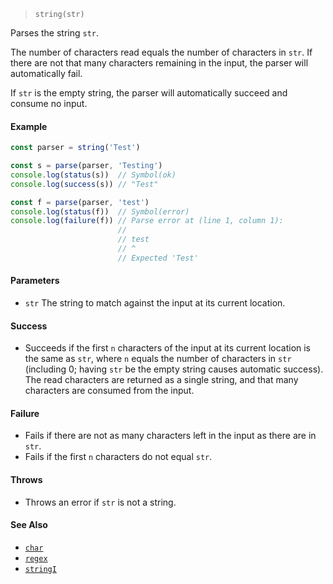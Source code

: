 <!--
 Copyright (c) 2020 Thomas J. Otterson
 
 This software is released under the MIT License.
 https://opensource.org/licenses/MIT
-->

> `string(str)`

Parses the string `str`.

The number of characters read equals the number of characters in `str`. If there are not that many characters remaining in the input, the parser will automatically fail.

If `str` is the empty string, the parser will automatically succeed and consume no input.

#### Example

```javascript
const parser = string('Test')

const s = parse(parser, 'Testing')
console.log(status(s))  // Symbol(ok)
console.log(success(s)) // "Test"

const f = parse(parser, 'test')
console.log(status(f))  // Symbol(error)
console.log(failure(f)) // Parse error at (line 1, column 1):
                        //
                        // test
                        // ^
                        // Expected 'Test'
```

#### Parameters

* `str` The string to match against the input at its current location.

#### Success

* Succeeds if the first `n` characters of the input at its current location is the same as `str`, where `n` equals the number of characters in `str` (including 0; having `str` be the empty string causes automatic success). The read characters are returned as a single string, and that many characters are consumed from the input.

#### Failure

* Fails if there are not as many characters left in the input as there are in `str`.
* Fails if the first `n` characters do not equal `str`.

#### Throws

* Throws an error if `str` is not a string.

#### See Also

* [`char`](char.md)
* [`regex`](regex.md)
* [`stringI`](stringi.md)